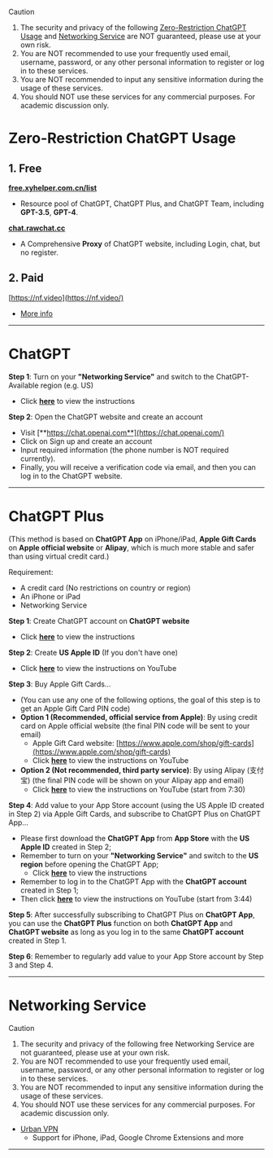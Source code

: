 
> [!CAUTION]
> 1. The security and privacy of the following [Zero-Restriction ChatGPT Usage](./#zero-restriction-chatgpt-usage) and [Networking Service](./#networking-service) are NOT guaranteed, please use at your own risk.
> 2. You are NOT recommended to use your frequently used email, username, password, or any other personal information to register or log in to these services.
> 3. You are NOT recommended to input any sensitive information during the usage of these services.
> 4. You should NOT use these services for any commercial purposes. For academic discussion only.

# Zero-Restriction ChatGPT Usage

## 1. Free

<!-- [**www.yuelink.cn**](https://https://www.yuelink.cn/)
- **GPT-4** available. -->

[**free.xyhelper.com.cn/list**](https://free.xyhelper.com.cn/list)
- Resource pool of ChatGPT, ChatGPT Plus, and ChatGPT Team, including **GPT-3.5**, **GPT-4**.

<!-- [**ai.speedymind.net**](https://ai.speedymind.net/)
- A project from [GitHub](https://github.com/danny-avila/LibreChat)
- **GPT-3.5, GPT-4** available.
- A Comprehensive reconstruction of ChatGPT website, including register, login, chat. -->

[**chat.rawchat.cc**](https://chat.rawchat.cc/)
- A Comprehensive **Proxy** of ChatGPT website, including Login, chat, but no register.

## 2. Paid

[https://nf.video](https://nf.video/)
- [More info](https://space.bilibili.com/3493146033916501)

---

# ChatGPT

**Step 1**: Turn on your **"Networking Service"** and switch to the ChatGPT-Available region (e.g. US)
- Click **[here](./#networking-service)** to view the instructions

**Step 2**: Open the ChatGPT website and create an account
- Visit [**https://chat.openai.com**](https://chat.openai.com/)
- Click on Sign up and create an account
- Input required information (the phone number is NOT required currently).
- Finally, you will receive a verification code via email, and then you can log in to the ChatGPT website.

---

# ChatGPT Plus

(This method is based on **ChatGPT App** on iPhone/iPad, **Apple Gift Cards** on **Apple official website** or **Alipay**, which is much more stable and safer than using virtual credit card.)

Requirement:
- A credit card (No restrictions on country or region)
- An iPhone or iPad
- Networking Service

**Step 1**: Create ChatGPT account on **ChatGPT website**
- Click **[here](./#ChatGPT)** to view the instructions

**Step 2**: Create **US Apple ID** (If you don't have one)
- Click **[here](https://youtu.be/Y51VMx4NOfk?si=EODwREa8QvijALSv)** to view the instructions on YouTube

**Step 3**: Buy Apple Gift Cards...
- (You can use any one of the following options, the goal of this step is to get an Apple Gift Card PIN code)
- **Option 1 (Recommended, official service from Apple)**: By using credit card on Apple official website (the final PIN code will be sent to your email)
  - Apple Gift Card website: [https://www.apple.com/shop/gift-cards](https://www.apple.com/shop/gift-cards)
  - Click **[here](https://youtu.be/9dp48HTaZns?si=GLTDnZZIady-fmj4)** to view the instructions on YouTube
- **Option 2 (Not recommended, third party service)**: By using Alipay (支付宝) (the final PIN code will be shown on your Alipay app and email)
  - Click **[here](https://youtu.be/9dp48HTaZns?si=qamcEY9Wx-5fJW3A&t=450)** to view the instructions on YouTube (start from 7:30)

**Step 4**: Add value to your App Store account (using the US Apple ID created in Step 2) via Apple Gift Cards, and subscribe to ChatGPT Plus on ChatGPT App...
- Please first download the **ChatGPT App** from **App Store** with the **US Apple ID** created in Step 2;
- Remember to turn on your **"Networking Service"** and switch to the **US region** before opening the ChatGPT App;
  - Click **[here](./#networking-service)** to view the instructions
- Remember to log in to the ChatGPT App with the **ChatGPT account** created in Step 1;
- Then click **[here](https://youtu.be/9dp48HTaZns?si=HXnYNgUfSE5-eKVo&t=224)** to view the instructions on YouTube (start from 3:44)

**Step 5**: After successfully subscribing to ChatGPT Plus on **ChatGPT App**, you can use the **ChatGPT Plus** function on both **ChatGPT App** and **ChatGPT website** as long as you log in to the same **ChatGPT account** created in Step 1.

**Step 6**: Remember to regularly add value to your App Store account by Step 3 and Step 4.

---

# Networking Service

> [!CAUTION]
> 1. The security and privacy of the following free Networking Service are not guaranteed, please use at your own risk.
> 2. You are NOT recommended to use your frequently used email, username, password, or any other personal information to register or log in to these services.
> 3. You are NOT recommended to input any sensitive information during the usage of these services.
> 4. You should NOT use these services for any commercial purposes. For academic discussion only.

- [Urban VPN](https://www.urban-vpn.com/)
  - Support for iPhone, iPad, Google Chrome Extensions and more

---

